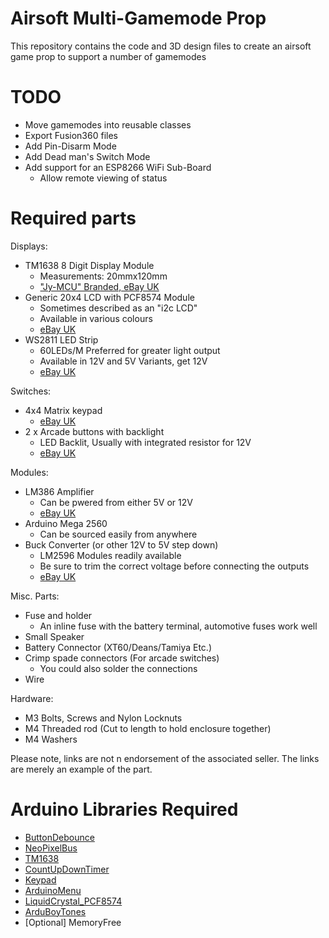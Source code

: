 # Airsoft Multi-Gamemode Prop
This repository contains the code and 3D design files to create an airsoft game prop to support a number of gamemodes

# TODO
* Move gamemodes into reusable classes
* Export Fusion360 files
* Add Pin-Disarm Mode
* Add Dead man's Switch Mode
* Add support for an ESP8266 WiFi Sub-Board
	* Allow remote viewing of status

# Required parts

Displays:
* TM1638 8 Digit Display Module
	* Measurements: 20mmx120mm
	* ["Jy-MCU" Branded, eBay UK](https://www.ebay.co.uk/itm/JY-MCU-8-bit-digital-display-module-Suitable-for-51-avr-arduino-program-cable/312027693063)
* Generic 20x4 LCD with PCF8574 Module
	* Sometimes described as an "i2c LCD"
	* Available in various colours
	* [eBay UK](https://www.ebay.co.uk/itm/With-Without-IIC-I2C-2004-20X4-Character-LCD-Module-Display-Blue-Green-Arduino/263128525818)
* WS2811 LED Strip
	* 60LEDs/M Preferred for greater light output
	* Available in 12V and 5V Variants, get 12V
	* [eBay UK](https://www.ebay.co.uk/itm/WS2811-5050-RGB-Full-color-Addressable-Strip-30-48-60-LED-M-IP30-IP67-12V/152112790851)
	
Switches:
* 4x4 Matrix keypad
	* [eBay UK](https://www.ebay.co.uk/itm/4x4-3x4-Matrix-Array-16-12-Keys-Switch-Keypad-Keyboard-Module-for-Arduino-2178/202150023141)
* 2 x Arcade buttons with backlight
	* LED Backlit, Usually with integrated resistor for 12V
	* [eBay UK](https://www.ebay.co.uk/itm/1X-round-lit-illuminated-arcade-video-game-push-button-switch-LED-light-lamp-GH/292344774086)

Modules:
* LM386 Amplifier
	* Can be pwered from either 5V or 12V
	* [eBay UK](https://www.ebay.co.uk/itm/LM386-Audio-Amplifier-Module-5V-12V-With-Adjustable-Volume/132319902056)
* Arduino Mega 2560
	* Can be sourced easily from anywhere
* Buck Converter (or other 12V to 5V step down)
	* LM2596 Modules readily available
	* Be sure to trim the correct voltage before connecting the outputs
	* [eBay UK](https://www.ebay.co.uk/itm/LM2596-DC-DC-Buck-Converter-Adjustable-Power-Supply-Step-Down-Module-Multi/263022838841)	

Misc. Parts:	
* Fuse and holder
	* An inline fuse with the battery terminal, automotive fuses work well
* Small Speaker
* Battery Connector (XT60/Deans/Tamiya Etc.)
* Crimp spade connectors (For arcade switches)
	* You could also solder the connections
* Wire
	
Hardware:
* M3 Bolts, Screws and Nylon Locknuts
* M4 Threaded rod (Cut to length to hold enclosure together)
* M4 Washers

Please note, links are not n endorsement of the associated seller. The links are merely an example of the part.

# Arduino Libraries Required
* [ButtonDebounce](https://github.com/maykon/ButtonDebounce)
* [NeoPixelBus](https://github.com/Makuna/NeoPixelBus)
* [TM1638](https://github.com/rjbatista/tm1638-library)
* [CountUpDownTimer](https://playground.arduino.cc/Main/CountUpDownTimer)
* [Keypad](https://playground.arduino.cc/Code/Keypad)
* [ArduinoMenu](https://github.com/neu-rah/ArduinoMenu)
* [LiquidCrystal_PCF8574](https://github.com/mathertel/LiquidCrystal_PCF8574)
* [ArduBoyTones](https://github.com/MLXXXp/ArduboyTones)
* [Optional] MemoryFree

